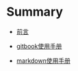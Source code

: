# Summary

* [前言](README.md)

* [gitbook使用手册](gitbook/使用手册.md)

* [markdown使用手册](markdown/markdown使用手册.md)

  

  

